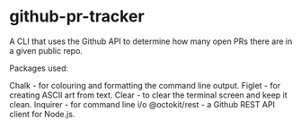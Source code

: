 # github-pr-tracker
A CLI that uses the Github API to determine how many open PRs there are in a given public repo.


Packages used:

Chalk - for colouring and formatting the command line output.
Figlet - for creating ASCII art from text.
Clear - to clear the terminal screen and keep it clean.
Inquirer - for command line i/o
@octokit/rest - a Github REST API client for Node.js.
